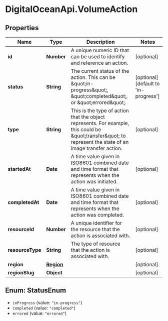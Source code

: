 # DigitalOceanApi.VolumeAction

## Properties
Name | Type | Description | Notes
------------ | ------------- | ------------- | -------------
**id** | **Number** | A unique numeric ID that can be used to identify and reference an action. | [optional] 
**status** | **String** | The current status of the action. This can be \&quot;in-progress\&quot;, \&quot;completed\&quot;, or \&quot;errored\&quot;. | [optional] [default to &#x27;in-progress&#x27;]
**type** | **String** | This is the type of action that the object represents. For example, this could be \&quot;transfer\&quot; to represent the state of an image transfer action. | [optional] 
**startedAt** | **Date** | A time value given in ISO8601 combined date and time format that represents when the action was initiated. | [optional] 
**completedAt** | **Date** | A time value given in ISO8601 combined date and time format that represents when the action was completed. | [optional] 
**resourceId** | **Number** | A unique identifier for the resource that the action is associated with. | [optional] 
**resourceType** | **String** | The type of resource that the action is associated with. | [optional] 
**region** | [**Region**](Region.md) |  | [optional] 
**regionSlug** | **Object** |  | [optional] 

<a name="StatusEnum"></a>
## Enum: StatusEnum

* `inProgress` (value: `"in-progress"`)
* `completed` (value: `"completed"`)
* `errored` (value: `"errored"`)

